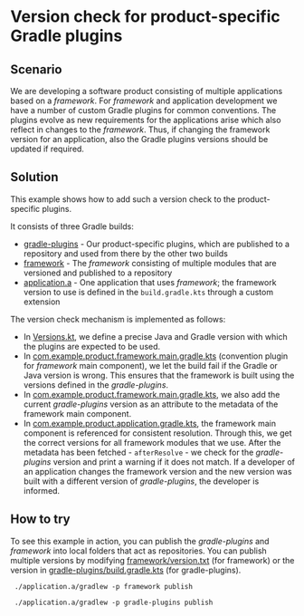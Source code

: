 # Version check for product-specific Gradle plugins

## Scenario

We are developing a software product consisting of multiple applications based on a _framework_.
For _framework_ and application development we have a number of custom Gradle plugins for common conventions.
The plugins evolve as new requirements for the applications arise which also reflect in changes to the _framework_.
Thus, if changing the framework version for an application, also the Gradle plugins versions should be updated if required.

## Solution

This example shows how to add such a version check to the product-specific plugins.

It consists of three Gradle builds:
- [gradle-plugins](gradle-plugins) - Our product-specific plugins, which are published to a repository and used from there by the other two builds
- [framework](framework) - The _framework_ consisting of multiple modules that are versioned and published to a repository 
- [application.a](application.a) - One application that uses _framework_; the framework version to use is defined in the `build.gradle.kts` through a custom extension

The version check mechanism is implemented as follows:
- In [Versions.kt](gradle-plugins/src/main/kotlin/Versions.kt),
  we define a precise Java and Gradle version with which the plugins are expected to be used.
- In [com.example.product.framework.main.gradle.kts](gradle-plugins/src/main/kotlin/com.example.product.framework.main.gradle.kts)
  (convention plugin for _framework_ main component), we let the build fail if the Gradle or Java version is wrong.
  This ensures that the framework is built using the versions defined in the _gradle-plugins_.
- In [com.example.product.framework.main.gradle.kts](gradle-plugins/src/main/kotlin/com.example.product.framework.main.gradle.kts),
  we also add the current _gradle-plugins_ version as an attribute to the metadata of the framework main component.
- In [com.example.product.application.gradle.kts](gradle-plugins/src/main/kotlin/com.example.product.application.gradle.kts),
  the framework main component is referenced for consistent resolution.
  Through this, we get the correct versions for all framework modules that we use.
  After the metadata has been fetched - `afterResolve` - we check for the _gradle-plugins_ version and print a warning if it does not match.
  If a developer of an application changes the framework version and the new version was built with a different version of _gradle-plugins_, the developer is informed.

## How to try

To see this example in action, you can publish the _gradle-plugins_ and _framework_ into local folders that act as repositories.
You can publish multiple versions by modifying [framework/version.txt](framework/version.txt) (for framework) or the version in [gradle-plugins/build.gradle.kts](gradle-plugins/build.gradle.kts) (for gradle-plugins).

```shell
 ./application.a/gradlew -p framework publish
```

```shell
 ./application.a/gradlew -p gradle-plugins publish
```
